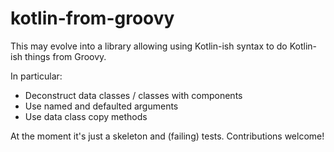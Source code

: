 # kotlin-from-groovy

This may evolve into a library allowing using Kotlin-ish syntax to do Kotlin-ish things from Groovy.

In particular:

* Deconstruct data classes / classes with components
* Use named and defaulted arguments
* Use data class copy methods

At the moment it's just a skeleton and (failing) tests. Contributions welcome!
